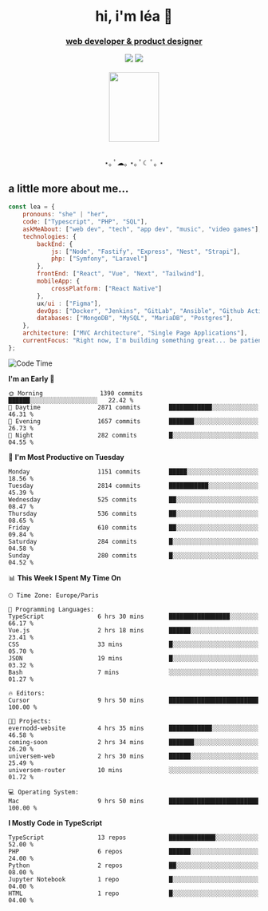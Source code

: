 <h1 align="center">hi, i'm léa 🌙</h1>
<h3 align="center"><ins>web developer & product designer</ins></h3>  
<div align="center">
  <a href="https://www.linkedin.com/in/lea-reiter22/"><img src="https://img.shields.io/badge/LinkedIn-0077B5?style=for-the-badge&logo=linkedin&logoColor=white"/></a>
  <a href="mailto:lea.reiter@outlook.fr"><img src="https://img.shields.io/badge/Contact-2A2A2A?style=for-the-badge&logo=minutemailer&logoColor=white"/></a>
</div>
<br>
  <div align="center">  <img src="https://github.com/xmnchild/xmnchild/blob/main/1702415560_StardewValleyHappyGreyCat.png" height="140" width="100"/>
</div>
<br>
  <p align="center">
                 ⋆｡ ﾟ☁︎｡ ⋆｡ ﾟ☾ ﾟ｡ ⋆
  </p>
  <h2>a little more about me...</h2>
  
```js
const lea = {
    pronouns: "she" | "her",
    code: ["Typescript", "PHP", "SQL"],
    askMeAbout: ["web dev", "tech", "app dev", "music", "video games"],
    technologies: {
        backEnd: {
            js: ["Node", "Fastify", "Express", "Nest", "Strapi"],
            php: ["Symfony", "Laravel"]
        },
        frontEnd: ["React", "Vue", "Next", "Tailwind"],
        mobileApp: {
            crossPlatform: ["React Native"]
        },
        ux/ui : ["Figma"],
        devOps: ["Docker", "Jenkins", "GitLab", "Ansible", "Github Actions"],
        databases: ["MongoDB", "MySQL", "MariaDB", "Postgres"],
    },
    architecture: ["MVC Architecture", "Single Page Applications"],
    currentFocus: "Right now, I'm building something great... be patient.",
};
```
<!--START_SECTION:waka-->
![Code Time](http://img.shields.io/badge/Code%20Time-474%20hrs%206%20mins-blue)

**I'm an Early 🐤** 

```text
🌞 Morning                1390 commits        ██████░░░░░░░░░░░░░░░░░░░   22.42 % 
🌆 Daytime                2871 commits        ████████████░░░░░░░░░░░░░   46.31 % 
🌃 Evening                1657 commits        ███████░░░░░░░░░░░░░░░░░░   26.73 % 
🌙 Night                  282 commits         █░░░░░░░░░░░░░░░░░░░░░░░░   04.55 % 
```
📅 **I'm Most Productive on Tuesday** 

```text
Monday                   1151 commits        █████░░░░░░░░░░░░░░░░░░░░   18.56 % 
Tuesday                  2814 commits        ███████████░░░░░░░░░░░░░░   45.39 % 
Wednesday                525 commits         ██░░░░░░░░░░░░░░░░░░░░░░░   08.47 % 
Thursday                 536 commits         ██░░░░░░░░░░░░░░░░░░░░░░░   08.65 % 
Friday                   610 commits         ██░░░░░░░░░░░░░░░░░░░░░░░   09.84 % 
Saturday                 284 commits         █░░░░░░░░░░░░░░░░░░░░░░░░   04.58 % 
Sunday                   280 commits         █░░░░░░░░░░░░░░░░░░░░░░░░   04.52 % 
```


📊 **This Week I Spent My Time On** 

```text
🕑︎ Time Zone: Europe/Paris

💬 Programming Languages: 
TypeScript               6 hrs 30 mins       █████████████████░░░░░░░░   66.17 % 
Vue.js                   2 hrs 18 mins       ██████░░░░░░░░░░░░░░░░░░░   23.41 % 
CSS                      33 mins             █░░░░░░░░░░░░░░░░░░░░░░░░   05.70 % 
JSON                     19 mins             █░░░░░░░░░░░░░░░░░░░░░░░░   03.32 % 
Bash                     7 mins              ░░░░░░░░░░░░░░░░░░░░░░░░░   01.27 % 

🔥 Editors: 
Cursor                   9 hrs 50 mins       █████████████████████████   100.00 % 

🐱‍💻 Projects: 
evernodd-website         4 hrs 35 mins       ████████████░░░░░░░░░░░░░   46.58 % 
coming-soon              2 hrs 34 mins       ███████░░░░░░░░░░░░░░░░░░   26.20 % 
universem-web            2 hrs 30 mins       ██████░░░░░░░░░░░░░░░░░░░   25.49 % 
universem-router         10 mins             ░░░░░░░░░░░░░░░░░░░░░░░░░   01.72 % 

💻 Operating System: 
Mac                      9 hrs 50 mins       █████████████████████████   100.00 % 
```

**I Mostly Code in TypeScript** 

```text
TypeScript               13 repos            █████████████░░░░░░░░░░░░   52.00 % 
PHP                      6 repos             ██████░░░░░░░░░░░░░░░░░░░   24.00 % 
Python                   2 repos             ██░░░░░░░░░░░░░░░░░░░░░░░   08.00 % 
Jupyter Notebook         1 repo              █░░░░░░░░░░░░░░░░░░░░░░░░   04.00 % 
HTML                     1 repo              █░░░░░░░░░░░░░░░░░░░░░░░░   04.00 % 
```




<!--END_SECTION:waka-->
